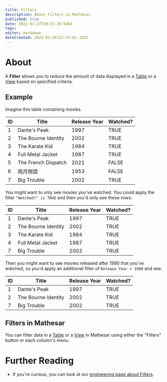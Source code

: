 ```yaml
---
title: Filters
description: About Filters in Mathesar
published: true
date: 2022-01-27T20:37:20.640Z
tags: 
editor: markdown
dateCreated: 2022-01-26T23:37:01.162Z
---
```


# About

A **Filter** allows you to reduce the amount of data displayed in a [Table](/en/product/concepts/tables) or a [View](/en/product/concepts/views) based on specified criteria.

## Example
Imagine this table containing movies.

| ID | Title | Release Year | Watched? |
|-|-|-|-|
| 1 | Dante's Peak | 1997 | TRUE |
| 2 | The Bourne Identity | 2002 | TRUE |
| 3 | The Karate Kid | 1984 | TRUE |
| 4 | Full Metal Jacket | 1987 | TRUE |
| 5 | The French Dispatch | 2021 | FALSE |
| 6 | 雨月物語 | 1953 | FALSE |
| 7 | Big Trouble | 2002 | TRUE |

You might want to only see movies you've watched. You could apply the filter `"Watched?" is TRUE` and then you'd only see these rows:

| ID | Title | Release Year | Watched? |
|-|-|-|-|
| 1 | Dante's Peak | 1997 | TRUE |
| 2 | The Bourne Identity | 2002 | TRUE |
| 3 | The Karate Kid | 1984 | TRUE |
| 4 | Full Metal Jacket | 1987 | TRUE |
| 7 | Big Trouble | 2002 | TRUE |

Then you might want to see movies released after 1990 that you've watched, so you'd apply an additional filter of `Release Year > 1990` and see:

| ID | Title | Release Year | Watched? |
|-|-|-|-|
| 1 | Dante's Peak | 1997 | TRUE |
| 2 | The Bourne Identity | 2002 | TRUE |
| 7 | Big Trouble | 2002 | TRUE |

## Filters in Mathesar
You can filter data in a [Table](/en/product/concepts/tables) or a [View](/en/product/concepts/views) in Mathesar using either the "Filters" button or each column's menu.

# Further Reading
- If you're curious, you can look at our [engineering page about Filters](/en/engineering/architecture/filters).

